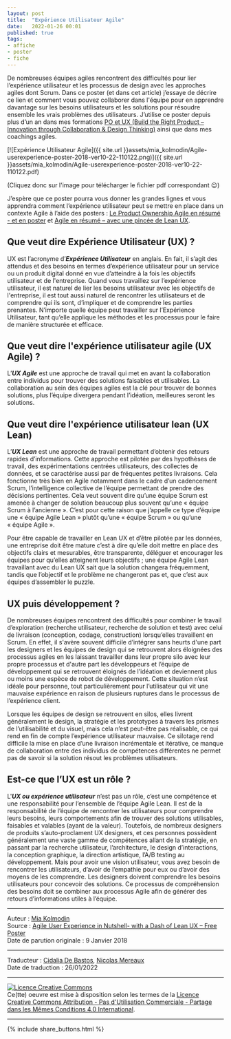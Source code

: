 ```yaml
---
layout: post
title:  "Expérience Utilisateur Agile"
date:   2022-01-26 00:01
published: true
tags:
- affiche
- poster
- fiche
---
```


De nombreuses équipes agiles rencontrent des difficultés pour lier l’expérience utilisateur et les processus de design avec les approches agiles dont Scrum. Dans ce poster (et dans cet article) j’essaye de décrire ce lien et comment vous pouvez collaborer dans l'équipe pour en apprendre davantage sur les besoins utilisateurs et les solutions pour résoudre ensemble les vrais problèmes des utilisateurs. J’utilise ce poster depuis plus d’un an dans mes formations [PO et UX (Build the Right Product – Innovation through Collaboration & Design Thinking)](https://dandypeople.com/training/build-the-right-product/) ainsi que dans mes coachings agiles.

[![Expérience Utilisateur Agile]({{ site.url }}assets/mia_kolmodin/Agile-userexperience-poster-2018-ver10-22-110122.png)]({{ site.url }}assets/mia_kolmodin/Agile-userexperience-poster-2018-ver10-22-110122.pdf)

(Cliquez donc sur l'image pour télécharger le fichier pdf correspondant 😉)

J’espère que ce poster pourra vous donner les grandes lignes et vous apprendra comment l’expérience utilisateur peut se mettre en place dans un contexte Agile à l’aide des posters : [Le Product Ownership Agile en résumé - et en poster](http://www.les-traducteurs-agiles.org/2017/12/28/agile-product-ownership-en-resume.html) et [Agile en résumé – avec une pincée de Lean UX](http://www.les-traducteurs-agiles.org/2016/12/25/agile-en-resume.html).

## Que veut dire Expérience Utilisateur (UX) ?  

UX est l’acronyme d’**_Expérience Utilisateur_** en anglais. En fait, il s’agit des attendus et des besoins en termes d’expérience utilisateur pour un service ou un produit digital donné en vue d’atteindre à la fois les objectifs utilisateur et de l'entreprise. Quand vous travaillez sur l’expérience utilisateur, il est naturel de lier les besoins utilisateur avec les objectifs de l'entreprise, il est tout aussi naturel de rencontrer les utilisateurs et de comprendre qui ils sont, d’impliquer et de comprendre les parties prenantes. N’importe quelle équipe peut travailler sur l’Expérience Utilisateur, tant qu’elle applique les méthodes et les processus pour le faire de manière structurée et efficace.

## Que veut dire l'expérience utilisateur agile (UX Agile) ?

L’_**UX Agile**_ est une approche de travail qui met en avant la collaboration entre individus pour trouver des solutions faisables et utilisables. La collaboration au sein des équipes agiles est la clé pour trouver de bonnes solutions, plus l’équipe divergera pendant l’idéation, meilleures seront les solutions.

## Que veut dire l'expérience utilisateur lean (UX Lean)

L’_**UX Lean**_ est une approche de travail permettant d’obtenir des retours rapides d’informations. Cette approche est pilotée par des hypothèses de travail, des expérimentations centrées utilisateurs, des collectes de données, et se caractérise aussi par de fréquentes petites livraisons. Cela fonctionne très bien en Agile notamment dans le cadre d’un cadencement Scrum, l’intelligence collective de l’équipe permettant de prendre des décisions pertinentes. Cela veut souvent dire qu’une équipe Scrum est amenée à changer de solution beaucoup plus souvent qu’une « équipe Scrum à l’ancienne ». C’est pour cette raison que j’appelle ce type d’équipe une « équipe Agile Lean » plutôt qu’une « équipe Scrum » ou qu’une « équipe Agile ».

Pour être capable de travailler en Lean UX et d’être pilotée par les données, une entreprise doit être mature c’est à dire qu’elle doit mettre en place des objectifs clairs et mesurables, être transparente, déléguer et encourager les équipes pour qu’elles atteignent leurs objectifs ; une équipe Agile Lean travaillant avec du Lean UX sait que la solution changera fréquemment, tandis que l’objectif et le problème ne changeront pas et, que c’est aux équipes d’assembler le puzzle.

## UX puis développement ?

De nombreuses équipes rencontrent des difficultés pour combiner le travail d’exploration (recherche utilisateur, recherche de solution et test) avec celui de livraison (conception, codage, construction) lorsqu’elles travaillent en Scrum. En effet, il s'avère souvent difficile d’intégrer sans heurts d'une part les designers et les équipes de design qui se retrouvent alors éloignées des processus agiles en les laissant travailler dans leur propre silo avec leur propre processus et d'autre part les développeurs et l’équipe de développement qui se retrouvent éloignés de l’idéation et deviennent plus ou moins une espèce de robot de développement. Cette situation n’est idéale pour personne, tout particulièrement pour l’utilisateur qui vit une mauvaise expérience en raison de plusieurs ruptures dans le processus de l’expérience client.

Lorsque les équipes de design se retrouvent en silos, elles livrent généralement le design, la stratégie et les prototypes à travers les prismes de l’utilisabilité et du visuel, mais cela n’est peut-être pas réalisable, ce qui rend en fin de compte l’expérience utilisateur mauvaise. Ce silotage rend difficile la mise en place d’une livraison incrémentale et itérative, ce manque de collaboration entre des individus de compétences différentes ne permet pas de savoir si la solution résout les problèmes utilisateurs.

## Est-ce que l’UX est un rôle ?

L'_**UX ou expérience utilisateur**_ n’est pas un rôle, c’est une compétence et une responsabilité pour l’ensemble de l’équipe Agile Lean. Il est de la responsabilité de l’équipe de rencontrer les utilisateurs pour comprendre leurs besoins, leurs comportements afin de trouver des solutions utilisables, faisables et valables (ayant de la valeur). Toutefois, de nombreux designers de produits s’auto-proclament UX designers, et ces personnes possèdent généralement une vaste gamme de compétences allant de la stratégie, en passant par la recherche utilisateur, l’architecture, le design d’interactions, la conception graphique, la direction artistique, l’A/B testing au développement. Mais pour avoir une vision utilisateur, vous avez besoin de rencontrer les utilisateurs, d’avoir de l’empathie pour eux ou d’avoir des moyens de les comprendre. Les designers doivent comprendre les besoins utilisateurs pour concevoir des solutions. Ce processus de compréhension des besoins doit se combiner aux processus Agile afin de générer des retours d’informations utiles à l’équipe.



---
Auteur : [Mia Kolmodin](https://dandypeople.com/team/mia-kolmodin/)    
Source : [Agile User Experience in Nutshell- with a Dash of Lean UX – Free Poster](https://dandypeople.com/blog/agile-user-experience-with-a-dash-of-lean-ux-free-poster/)  
Date de parution originale : 9 Janvier 2018  

---
Traducteur : [Cidalia De Bastos](http://www.les-traducteurs-agiles.org/traducteurs/), [Nicolas Mereaux](http://www.les-traducteurs-agiles.org/traducteurs/)  
Date de traduction : 26/01/2022  

---

<a rel="license" href="http://creativecommons.org/licenses/by-nc-sa/4.0/"><img alt="Licence Creative Commons" style="border-width:0" src="http://i.creativecommons.org/l/by-nc-sa/4.0/88x31.png" /></a><br />Ce(tte) oeuvre est mise à disposition selon les termes de la <a rel="license" href="http://creativecommons.org/licenses/by-nc-sa/4.0/">Licence Creative Commons Attribution - Pas d'Utilisation Commerciale - Partage dans les Mêmes Conditions 4.0 International</a>.

---

{% include share_buttons.html %}
